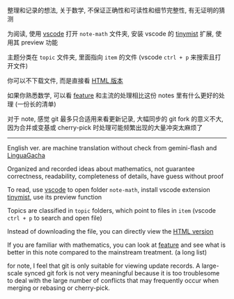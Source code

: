 整理和记录的想法, 关于数学, 不保证正确性和可读性和细节完整性, 有无证明的猜测

为阅读, 使用 [vscode](https://code.visualstudio.com/) 打开 `note-math` 文件夹, 安装 vscode 的 [tinymist](https://github.com/Myriad-Dreamin/tinymist) 扩展, 使用其 preview 功能

主题分类在 `topic` 文件夹, 里面指向 `item` 的文件 (vscode `ctrl + p` 来搜索且打开文件)

你可以不下载文件, 而是直接看 [HTML 版本](https://ecbc0.github.io/)

如果你熟悉数学, 可以看 [feature](https://ecbc0.github.io/item/feature.html) 和主流的处理相比这份 notes 里有什么更好的处理 (一份长的清单)

对于 note, 感觉 git 最多只合适用来看更新记录, 大幅同步的 git fork 的意义不大, 因为合并或变基或 cherry-pick 时处理可能频繁出现的大量冲突太麻烦了

---

English ver. are machine translation without check from gemini-flash and [LinguaGacha](https://github.com/neavo/LinguaGacha)

Organized and recorded ideas about mathematics, not guarantee correctness, readability, completeness of details, have guess without proof

To read, use [vscode](https://code.visualstudio.com/) to open folder `note-math`, install vscode extension [tinymist](https://github.com/Myriad-Dreamin/tinymist), use its preview function

Topics are classified in `topic` folders, which point to files in `item` (vscode `ctrl + p` to search and open file)

Instead of downloading the file, you can directly view the [HTML version](https://ecbc0.github.io/)

If you are familiar with mathematics, you can look at [feature](https://ecbc0.github.io/item_en/feature_en.html) and see what is better in this note compared to the mainstream treatment. (a long list)

for note, I feel that git is only suitable for viewing update records. A large-scale synced git fork is not very meaningful because it is too troublesome to deal with the large number of conflicts that may frequently occur when merging or rebasing or cherry-pick.
